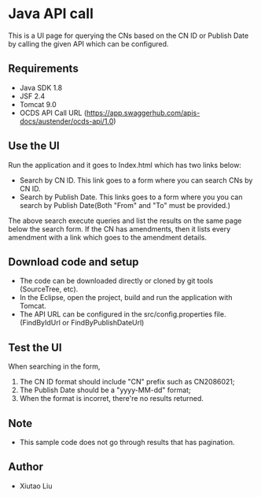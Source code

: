 # Java API call
This is a UI page for querying the CNs based on the CN ID or Publish Date by calling the given API which can be configured.

## Requirements
 - Java SDK 1.8
 - JSF 2.4
 - Tomcat 9.0
 - OCDS API Call URL (https://app.swaggerhub.com/apis-docs/austender/ocds-api/1.0)

## Use the UI
Run the application and it goes to Index.html which has two links below:
- Search by CN ID. This link goes to a form where you can search CNs by CN ID.
- Search by Publish Date. This links goes to a form where you you can search by Publish Date(Both "From" and "To" must be provided.)

The above search execute queries and list the results on the same page below the search form. If the CN has amendments, then it lists every amendment with a link which goes to the amendment details.

## Download code and setup
- The code can be downloaded directly or cloned by git tools (SourceTree, etc).
- In the Eclipse, open the project, build and run the application with Tomcat.
- The API URL can be configured in the src/config.properties file. (FindByIdUrl or FindByPublishDateUrl)

## Test the UI
When searching in the form,
1. The CN ID format should include "CN" prefix such as CN2086021;
2. The Publish Date should be a "yyyy-MM-dd" format;
3. When the format is incorret, there're no results returned.

## Note

- This sample code does not go through results that has pagination.

## Author
- Xiutao Liu
